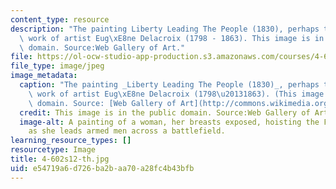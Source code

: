 ```yaml
---
content_type: resource
description: "The painting Liberty Leading The People (1830), perhaps the most influential\
  \ work of artist Eug\xE8ne Delacroix (1798 - 1863). This image is in the public\
  \ domain. Source:Web Gallery of Art."
file: https://ol-ocw-studio-app-production.s3.amazonaws.com/courses/4-602-modern-art-and-mass-culture-spring-2012/e54719a6d726ba2baa70a28fc4b43bfb_4-602s12-th.jpg
file_type: image/jpeg
image_metadata:
  caption: "The painting _Liberty Leading The People (1830)_, perhaps the most influential\
    \ work of artist Eug\xE8ne Delacroix (1798\u20131863). (This image is in the public\
    \ domain. Source: [Web Gallery of Art](http://commons.wikimedia.org/wiki/File:Eug%C3%A8ne_Delacroix_-_Liberty_Leading_the_People_%2828th_July_1830%29_-_WGA6177.jpg).)"
  credit: This image is in the public domain. Source:Web Gallery of Art.
  image-alt: A painting of a woman, her breasts exposed, hoisting the French flag
    as she leads armed men across a battlefield.
learning_resource_types: []
resourcetype: Image
title: 4-602s12-th.jpg
uid: e54719a6-d726-ba2b-aa70-a28fc4b43bfb
---
```

